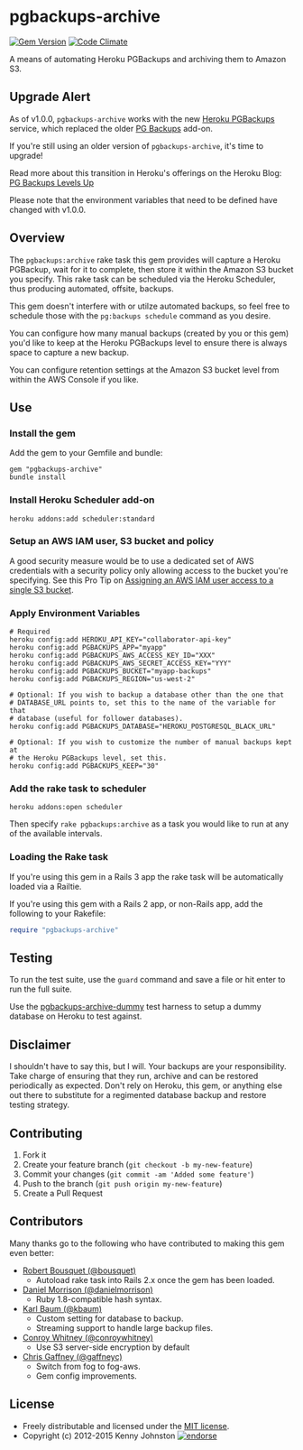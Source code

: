 # pgbackups-archive

[![Gem Version](https://badge.fury.io/rb/pgbackups-archive.svg)](http://badge.fury.io/rb/pgbackups-archive)
[![Code Climate](https://codeclimate.com/github/kjohnston/pgbackups-archive/badges/gpa.svg)](https://codeclimate.com/github/kjohnston/pgbackups-archive)

A means of automating Heroku PGBackups and archiving them to Amazon S3.

## Upgrade Alert

As of v1.0.0, `pgbackups-archive` works with the new [Heroku PGBackups](https://devcenter.heroku.com/articles/heroku-postgres-backups) service, which replaced the older [PG Backups](https://devcenter.heroku.com/articles/pgbackups) add-on.

If you're still using an older version of `pgbackups-archive`, it's time to upgrade!

Read more about this transition in Heroku's offerings on the Heroku Blog: [PG Backups Levels Up](https://blog.heroku.com/archives/2015/3/11/pgbackups-levels-up)

Please note that the environment variables that need to be defined have changed with
v1.0.0.

## Overview

The `pgbackups:archive` rake task this gem provides will capture a Heroku PGBackup, wait for it to complete, then store it within the Amazon S3 bucket you specify.  This rake task can be scheduled via the Heroku Scheduler, thus producing automated, offsite, backups.

This gem doesn't interfere with or utilze automated backups, so feel free to schedule those with the `pg:backups schedule` command as you desire.

You can configure how many manual backups (created by you or this gem) you'd like to keep at the Heroku PGBackups level to ensure there is always space to capture a new backup.

You can configure retention settings at the Amazon S3 bucket level from within the AWS Console if you like.

## Use

### Install the gem

Add the gem to your Gemfile and bundle:

    gem "pgbackups-archive"
    bundle install

### Install Heroku Scheduler add-on

    heroku addons:add scheduler:standard

### Setup an AWS IAM user, S3 bucket and policy

A good security measure would be to use a dedicated set of AWS credentials with a security policy only allowing access to the bucket you're specifying.  See this Pro Tip on [Assigning an AWS IAM user access to a single S3 bucket](http://coderwall.com/p/dwhlma).

### Apply Environment Variables

    # Required
    heroku config:add HEROKU_API_KEY="collaborator-api-key"
    heroku config:add PGBACKUPS_APP="myapp"
    heroku config:add PGBACKUPS_AWS_ACCESS_KEY_ID="XXX"
    heroku config:add PGBACKUPS_AWS_SECRET_ACCESS_KEY="YYY"
    heroku config:add PGBACKUPS_BUCKET="myapp-backups"
    heroku config:add PGBACKUPS_REGION="us-west-2"

    # Optional: If you wish to backup a database other than the one that
    # DATABASE_URL points to, set this to the name of the variable for that
    # database (useful for follower databases).
    heroku config:add PGBACKUPS_DATABASE="HEROKU_POSTGRESQL_BLACK_URL"

    # Optional: If you wish to customize the number of manual backups kept at
    # the Heroku PGBackups level, set this.
    heroku config:add PGBACKUPS_KEEP="30"

### Add the rake task to scheduler

    heroku addons:open scheduler

Then specify `rake pgbackups:archive` as a task you would like to run at any of the available intervals.

### Loading the Rake task

If you're using this gem in a Rails 3 app the rake task will be automatically loaded via a Railtie.

If you're using this gem with a Rails 2 app, or non-Rails app, add the following to your Rakefile:

```ruby
require "pgbackups-archive"
```

## Testing

To run the test suite, use the `guard` command and save a file or hit enter to run the full suite.

Use the [pgbackups-archive-dummy](https://github.com/kjohnston/pgbackups-archive-dummy) test harness to setup a dummy database on Heroku to test against.

## Disclaimer

I shouldn't have to say this, but I will.  Your backups are your responsibility.  Take charge of ensuring that they run, archive and can be restored periodically as expected.  Don't rely on Heroku, this gem, or anything else out there to substitute for a regimented database backup and restore testing strategy.

## Contributing

1. Fork it
2. Create your feature branch (`git checkout -b my-new-feature`)
3. Commit your changes (`git commit -am 'Added some feature'`)
4. Push to the branch (`git push origin my-new-feature`)
5. Create a Pull Request

## Contributors

Many thanks go to the following who have contributed to making this gem even better:

* [Robert Bousquet (@bousquet)](https://github.com/bousquet)
  * Autoload rake task into Rails 2.x once the gem has been loaded.
* [Daniel Morrison (@danielmorrison)](https://github.com/danielmorrison)
  * Ruby 1.8-compatible hash syntax.
* [Karl Baum (@kbaum)](https://github.com/kbaum)
  * Custom setting for database to backup.
  * Streaming support to handle large backup files.
* [Conroy Whitney (@conroywhitney)](https://github.com/conroywhitney)
  * Use S3 server-side encryption by default
* [Chris Gaffney (@gaffneyc)](https://github.com/gaffneyc)
  * Switch from fog to fog-aws.
  * Gem config improvements.

## License

* Freely distributable and licensed under the [MIT license](http://kjohnston.mit-license.org/license.html).
* Copyright (c) 2012-2015 Kenny Johnston [![endorse](http://api.coderwall.com/kjohnston/endorsecount.png)](http://coderwall.com/kjohnston)
